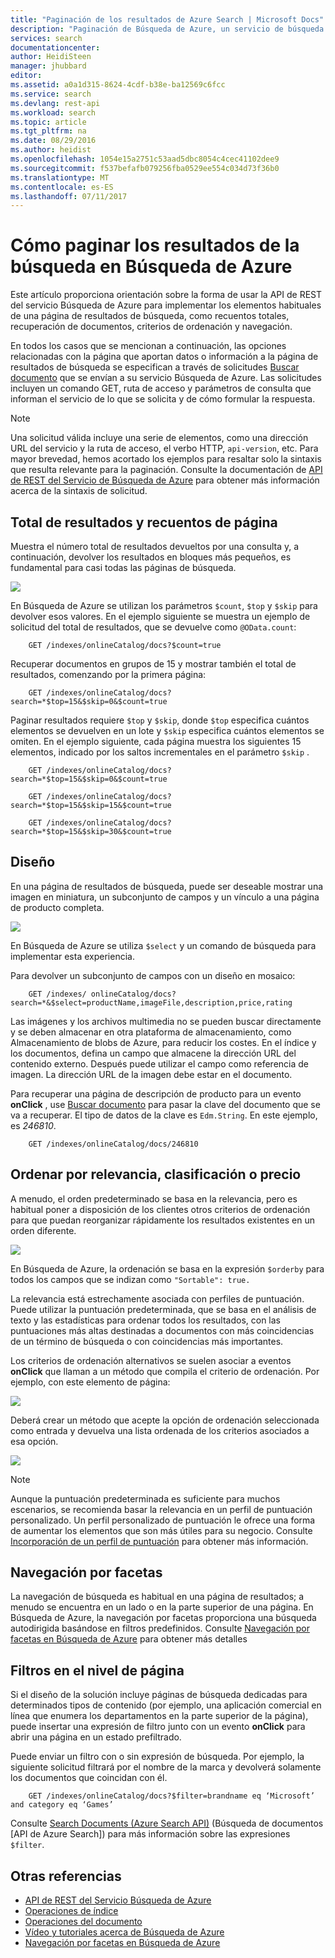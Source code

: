 ```yaml
---
title: "Paginación de los resultados de Azure Search | Microsoft Docs"
description: "Paginación de Búsqueda de Azure, un servicio de búsqueda hospedado en la nube en Microsoft Azure."
services: search
documentationcenter: 
author: HeidiSteen
manager: jhubbard
editor: 
ms.assetid: a0a1d315-8624-4cdf-b38e-ba12569c6fcc
ms.service: search
ms.devlang: rest-api
ms.workload: search
ms.topic: article
ms.tgt_pltfrm: na
ms.date: 08/29/2016
ms.author: heidist
ms.openlocfilehash: 1054e15a2751c53aad5dbc8054c4cec41102dee9
ms.sourcegitcommit: f537befafb079256fba0529ee554c034d73f36b0
ms.translationtype: MT
ms.contentlocale: es-ES
ms.lasthandoff: 07/11/2017
---
```

# <a name="how-to-page-search-results-in-azure-search"></a>Cómo paginar los resultados de la búsqueda en Búsqueda de Azure
Este artículo proporciona orientación sobre la forma de usar la API de REST del servicio Búsqueda de Azure para implementar los elementos habituales de una página de resultados de búsqueda, como recuentos totales, recuperación de documentos, criterios de ordenación y navegación.

En todos los casos que se mencionan a continuación, las opciones relacionadas con la página que aportan datos o información a la página de resultados de búsqueda se especifican a través de solicitudes [Buscar documento](http://msdn.microsoft.com/library/azure/dn798927.aspx) que se envían a su servicio Búsqueda de Azure. Las solicitudes incluyen un comando GET, ruta de acceso y parámetros de consulta que informan el servicio de lo que se solicita y de cómo formular la respuesta.

> [!NOTE]
> Una solicitud válida incluye una serie de elementos, como una dirección URL del servicio y la ruta de acceso, el verbo HTTP, `api-version`, etc. Para mayor brevedad, hemos acortado los ejemplos para resaltar solo la sintaxis que resulta relevante para la paginación. Consulte la documentación de [API de REST del Servicio de Búsqueda de Azure](http://msdn.microsoft.com/library/azure/dn798935.aspx) para obtener más información acerca de la sintaxis de solicitud.
> 
> 

## <a name="total-hits-and-page-counts"></a>Total de resultados y recuentos de página
Muestra el número total de resultados devueltos por una consulta y, a continuación, devolver los resultados en bloques más pequeños, es fundamental para casi todas las páginas de búsqueda.

![][1]

En Búsqueda de Azure se utilizan los parámetros `$count`, `$top` y `$skip` para devolver esos valores. En el ejemplo siguiente se muestra un ejemplo de solicitud del total de resultados, que se devuelve como `@OData.count`:

        GET /indexes/onlineCatalog/docs?$count=true

Recuperar documentos en grupos de 15 y mostrar también el total de resultados, comenzando por la primera página:

        GET /indexes/onlineCatalog/docs?search=*$top=15&$skip=0&$count=true

Paginar resultados requiere `$top` y `$skip`, donde `$top` especifica cuántos elementos se devuelven en un lote y `$skip` especifica cuántos elementos se omiten. En el ejemplo siguiente, cada página muestra los siguientes 15 elementos, indicado por los saltos incrementales en el parámetro `$skip` .

        GET /indexes/onlineCatalog/docs?search=*$top=15&$skip=0&$count=true

        GET /indexes/onlineCatalog/docs?search=*$top=15&$skip=15&$count=true

        GET /indexes/onlineCatalog/docs?search=*$top=15&$skip=30&$count=true

## <a name="layout"></a>Diseño
En una página de resultados de búsqueda, puede ser deseable mostrar una imagen en miniatura, un subconjunto de campos y un vínculo a una página de producto completa.

 ![][2]

En Búsqueda de Azure se utiliza `$select` y un comando de búsqueda para implementar esta experiencia.

Para devolver un subconjunto de campos con un diseño en mosaico:

        GET /indexes/ onlineCatalog/docs?search=*&$select=productName,imageFile,description,price,rating 

Las imágenes y los archivos multimedia no se pueden buscar directamente y se deben almacenar en otra plataforma de almacenamiento, como Almacenamiento de blobs de Azure, para reducir los costes. En el índice y los documentos, defina un campo que almacene la dirección URL del contenido externo. Después puede utilizar el campo como referencia de imagen. La dirección URL de la imagen debe estar en el documento.

Para recuperar una página de descripción de producto para un evento **onClick** , use [Buscar documento](http://msdn.microsoft.com/library/azure/dn798929.aspx) para pasar la clave del documento que se va a recuperar. El tipo de datos de la clave es `Edm.String`. En este ejemplo, es *246810*. 

        GET /indexes/onlineCatalog/docs/246810

## <a name="sort-by-relevance-rating-or-price"></a>Ordenar por relevancia, clasificación o precio
A menudo, el orden predeterminado se basa en la relevancia, pero es habitual poner a disposición de los clientes otros criterios de ordenación para que puedan reorganizar rápidamente los resultados existentes en un orden diferente.

 ![][3]

En Búsqueda de Azure, la ordenación se basa en la expresión `$orderby` para todos los campos que se indizan como `"Sortable": true.`

La relevancia está estrechamente asociada con perfiles de puntuación. Puede utilizar la puntuación predeterminada, que se basa en el análisis de texto y las estadísticas para ordenar todos los resultados, con las puntuaciones más altas destinadas a documentos con más coincidencias de un término de búsqueda o con coincidencias más importantes.

Los criterios de ordenación alternativos se suelen asociar a eventos **onClick** que llaman a un método que compila el criterio de ordenación. Por ejemplo, con este elemento de página:

 ![][4]

Deberá crear un método que acepte la opción de ordenación seleccionada como entrada y devuelva una lista ordenada de los criterios asociados a esa opción.

 ![][5]

> [!NOTE]
> Aunque la puntuación predeterminada es suficiente para muchos escenarios, se recomienda basar la relevancia en un perfil de puntuación personalizado. Un perfil personalizado de puntuación le ofrece una forma de aumentar los elementos que son más útiles para su negocio. Consulte [Incorporación de un perfil de puntuación](http://msdn.microsoft.com/library/azure/dn798928.aspx) para obtener más información. 
> 
> 

## <a name="faceted-navigation"></a>Navegación por facetas
La navegación de búsqueda es habitual en una página de resultados; a menudo se encuentra en un lado o en la parte superior de una página. En Búsqueda de Azure, la navegación por facetas proporciona una búsqueda autodirigida basándose en filtros predefinidos. Consulte [Navegación por facetas en Búsqueda de Azure](search-faceted-navigation.md) para obtener más detalles

## <a name="filters-at-the-page-level"></a>Filtros en el nivel de página
Si el diseño de la solución incluye páginas de búsqueda dedicadas para determinados tipos de contenido (por ejemplo, una aplicación comercial en línea que enumera los departamentos en la parte superior de la página), puede insertar una expresión de filtro junto con un evento **onClick** para abrir una página en un estado prefiltrado. 

Puede enviar un filtro con o sin expresión de búsqueda. Por ejemplo, la siguiente solicitud filtrará por el nombre de la marca y devolverá solamente los documentos que coincidan con él.

        GET /indexes/onlineCatalog/docs?$filter=brandname eq ‘Microsoft’ and category eq ‘Games’

Consulte [Search Documents (Azure Search API)](http://msdn.microsoft.com/library/azure/dn798927.aspx) (Búsqueda de documentos [API de Azure Search]) para más información sobre las expresiones `$filter`.

## <a name="see-also"></a>Otras referencias
* [API de REST del Servicio Búsqueda de Azure](http://msdn.microsoft.com/library/azure/dn798935.aspx)
* [Operaciones de índice](http://msdn.microsoft.com/library/azure/dn798918.aspx)
* [Operaciones del documento](http://msdn.microsoft.com/library/azure/dn800962.aspx)
* [Vídeo y tutoriales acerca de Búsqueda de Azure](search-video-demo-tutorial-list.md)
* [Navegación por facetas en Búsqueda de Azure](search-faceted-navigation.md)

<!--Image references-->
[1]: ./media/search-pagination-page-layout/Pages-1-Viewing1ofNResults.PNG
[2]: ./media/search-pagination-page-layout/Pages-2-Tiled.PNG
[3]: ./media/search-pagination-page-layout/Pages-3-SortBy.png
[4]: ./media/search-pagination-page-layout/Pages-4-SortbyRelevance.png
[5]: ./media/search-pagination-page-layout/Pages-5-BuildSort.png 
